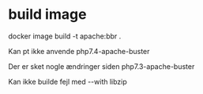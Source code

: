 # build image

docker image build -t apache:bbr .

Kan pt ikke anvende php7.4-apache-buster


Der er sket nogle ændringer siden php7.3-apache-buster

Kan ikke builde fejl med --with libzip
